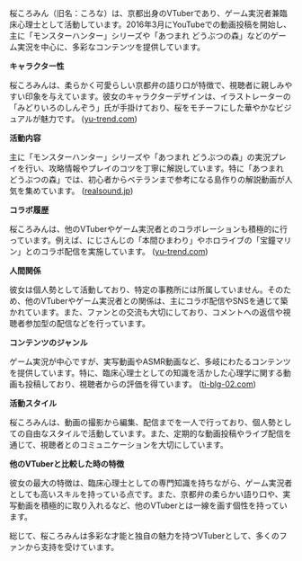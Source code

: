 桜ころみん（旧名：ころな）は、京都出身のVTuberであり、ゲーム実況者兼臨床心理士として活動しています。2016年3月にYouTubeでの動画投稿を開始し、主に「モンスターハンター」シリーズや「あつまれ どうぶつの森」などのゲーム実況を中心に、多彩なコンテンツを提供しています。

**キャラクター性**

桜ころみんは、柔らかく可愛らしい京都弁の語り口が特徴で、視聴者に親しみやすい印象を与えています。彼女のキャラクターデザインは、イラストレーターの「みどりいろのしんぞう」氏が手掛けており、桜をモチーフにした華やかなビジュアルが魅力です。 ([yu-trend.com](https://yu-trend.com/23307.html?utm_source=openai))

**活動内容**

主に「モンスターハンター」シリーズや「あつまれ どうぶつの森」の実況プレイを行い、攻略情報やプレイのコツを丁寧に解説しています。特に「あつまれ どうぶつの森」では、初心者からベテランまで参考になる島作りの解説動画が人気を集めています。 ([realsound.jp](https://realsound.jp/tech/2023/01/post-1235942.html?utm_source=openai))

**コラボ履歴**

桜ころみんは、他のVTuberやゲーム実況者とのコラボレーションも積極的に行っています。例えば、にじさんじの「本間ひまわり」やホロライブの「宝鐘マリン」とのコラボ配信を実施しています。 ([yu-trend.com](https://yu-trend.com/23307.html?utm_source=openai))

**人間関係**

彼女は個人勢として活動しており、特定の事務所には所属していません。そのため、他のVTuberやゲーム実況者との関係は、主にコラボ配信やSNSを通じて築かれています。また、ファンとの交流も大切にしており、コメントへの返信や視聴者参加型の配信などを行っています。

**コンテンツのジャンル**

ゲーム実況が中心ですが、実写動画やASMR動画など、多岐にわたるコンテンツを提供しています。特に、臨床心理士としての知識を活かした心理学に関する動画も投稿しており、視聴者からの評価を得ています。 ([ti-blg-02.com](https://ti-blg-02.com/sakura-koromin-profile/?utm_source=openai))

**活動スタイル**

桜ころみんは、動画の撮影から編集、配信までを一人で行っており、個人勢としての自由なスタイルで活動しています。また、定期的な動画投稿やライブ配信を通じて、視聴者とのコミュニケーションを大切にしています。

**他のVTuberと比較した時の特徴**

彼女の最大の特徴は、臨床心理士としての専門知識を持ちながら、ゲーム実況者としても高いスキルを持っている点です。また、京都弁の柔らかい語り口や、実写動画を積極的に取り入れるなど、他のVTuberとは一線を画す個性を持っています。

総じて、桜ころみんは多彩な才能と独自の魅力を持つVTuberとして、多くのファンから支持を受けています。 